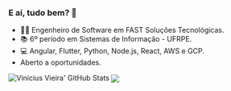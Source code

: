 ### E aí, tudo bem? 👋

- 👨‍💻 Engenheiro de Software em FAST Soluções Tecnológicas.
- 📚 6º período em Sistemas de Informação - UFRPE.
- 💻 Angular, Flutter, Python, Node.js, React, AWS e GCP.
- Aberto a oportunidades.
<!-- 
- 💬 Ask me about ...
- 📫 How to reach me: ...
- 😄 Pronouns: ...
- ⚡ Fun fact: ...
-->

<img src="https://github-readme-stats.vercel.app/api?username=vini-ak&count_private=true&show_icons=true&theme=dark" alt="Vinícius Vieira' GitHub Stats">
<img align="center" src="https://github-readme-stats.vercel.app/api/top-langs/?username=vini-ak&count_private=true&theme=dark" />
